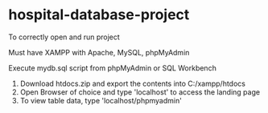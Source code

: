 # hospital-database-project

To correctly open and run project

Must have XAMPP with Apache, MySQL, phpMyAdmin

Execute mydb.sql script from phpMyAdmin or SQL Workbench

1. Download htdocs.zip and export the contents into C:/xampp/htdocs
2. Open Browser of choice and type 'localhost' to access the landing page
3. To view table data, type 'localhost/phpmyadmin'
